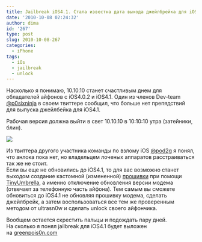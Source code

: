 ```yaml
---
title: Jailbreak iOS4.1. Стала известна дата выхода джейлбрейка для iOS4.1
date: '2010-10-08 02:24:32'
author: dima
id: '267'
type: post
slug: 2010-10-08-267
categories:
  - iPhone
tags:
  - iOs
  - jailbreak
  - unlock
---
```


Насколько я понимаю, 10.10.10 станет счастливым днем для обладателей айфонов с iOS4.0.2 и iOS4.1. Один из членов Dev-team [@p0sixninja](http://twitter.com/#!/p0sixninja "http://twitter.com/#!/p0sixninja") в своем твиттере сообщил, что больше нет препядствий для выпуска джейлбейка для iOS4.1.

Рабочая версия должна выйти в свет 10.10.10 в 10:10:10 утра (затейники, блин).

![](/uploads/_bl/2/92156006.png)

Из твиттера другого участника команды по взлому iOS [@pod2g](http://twitter.com/#!/pod2g "http://twitter.com/#!/pod2g") я понял, что анлока пока нет, но владельцем лоченых аппаратов расстраиваться так же не стоит.  
Если вы еще не обновились до iOS4.1, то для вас возможно станет выходом создание кастомной (измененной) [прошивки](/blog/ssylki_na_vse_proshivki_iphone/2010-08-06-228) при помощи [TinyUmbrella](http://thefirmwareumbrella.blogspot.com/ "http://thefirmwareumbrella.blogspot.com/"), а именно отключение обновления версии модема (отвечает за телефонную часть айфона). Тем самым вы сможете обновиться до iOS4.1 не обновляя прошивку модема, сделать джейлбрейк, а затем воспользоваться все тем же проверенным методом от ultrasn0w и сделать unlock своего айфончика.

Вообщем остается скрестить пальцы и подождать пару дней. На сколько я понял jailbreak для iOS4.1 будет выложен на [greenpois0n.com](http://greenpois0n.com "http://greenpois0n.com")